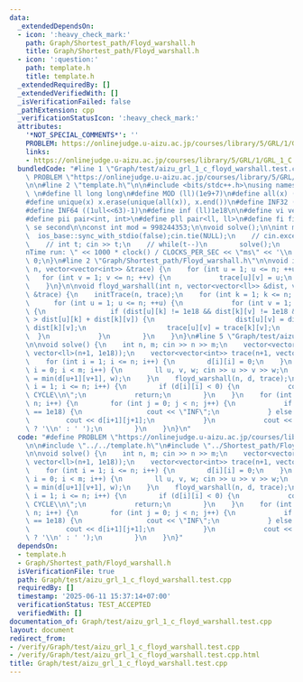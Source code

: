 ```yaml
---
data:
  _extendedDependsOn:
  - icon: ':heavy_check_mark:'
    path: Graph/Shortest_path/Floyd_warshall.h
    title: Graph/Shortest_path/Floyd_warshall.h
  - icon: ':question:'
    path: template.h
    title: template.h
  _extendedRequiredBy: []
  _extendedVerifiedWith: []
  _isVerificationFailed: false
  _pathExtension: cpp
  _verificationStatusIcon: ':heavy_check_mark:'
  attributes:
    '*NOT_SPECIAL_COMMENTS*': ''
    PROBLEM: https://onlinejudge.u-aizu.ac.jp/courses/library/5/GRL/1/GRL_1_C
    links:
    - https://onlinejudge.u-aizu.ac.jp/courses/library/5/GRL/1/GRL_1_C
  bundledCode: "#line 1 \"Graph/test/aizu_grl_1_c_floyd_warshall.test.cpp\"\n#define\
    \ PROBLEM \"https://onlinejudge.u-aizu.ac.jp/courses/library/5/GRL/1/GRL_1_C\"\
    \n\n#line 2 \"template.h\"\n\n#include <bits/stdc++.h>\nusing namespace std;\n\
    \ \n#define ll long long\n#define MOD (ll)(1e9+7)\n#define all(x) (x).begin(),(x).end()\n\
    #define unique(x) x.erase(unique(all(x)), x.end())\n#define INF32 ((1ull<<31)-1)\n\
    #define INF64 ((1ull<<63)-1)\n#define inf (ll)1e18\n\n#define vi vector<int>\n\
    #define pii pair<int, int>\n#define pll pair<ll, ll>\n#define fi first\n#define\
    \ se second\n\nconst int mod = 998244353;\n\nvoid solve();\n\nint main(){\n  \
    \  ios_base::sync_with_stdio(false);cin.tie(NULL);\n    // cin.exceptions(cin.failbit);\n\
    \    // int t; cin >> t;\n    // while(t--)\n        solve();\n    cerr << \"\\\
    nTime run: \" << 1000 * clock() / CLOCKS_PER_SEC << \"ms\" << '\\n';\n    return\
    \ 0;\n}\n#line 2 \"Graph/Shortest_path/Floyd_warshall.h\"\n\nvoid initTrace(int\
    \ n, vector<vector<int>> &trace) {\n    for (int u = 1; u <= n; ++u) {\n     \
    \   for (int v = 1; v <= n; ++v) {\n            trace[u][v] = u;\n        }\n\
    \    }\n}\n\nvoid floyd_warshall(int n, vector<vector<ll>> &dist, vector<vector<int>>\
    \ &trace) {\n    initTrace(n, trace);\n    for (int k = 1; k <= n; ++k) {\n  \
    \      for (int u = 1; u <= n; ++u) {\n            for (int v = 1; v <= n; ++v)\
    \ {\n                if (dist[u][k] != 1e18 && dist[k][v] != 1e18 && dist[u][v]\
    \ > dist[u][k] + dist[k][v]) {\n                    dist[u][v] = dist[u][k] +\
    \ dist[k][v];\n                    trace[u][v] = trace[k][v];\n              \
    \  }\n            }\n        }\n    }\n}\n#line 5 \"Graph/test/aizu_grl_1_c_floyd_warshall.test.cpp\"\
    \n\nvoid solve() {\n    int n, m; cin >> n >> m;\n    vector<vector<ll>> d(n+1,\
    \ vector<ll>(n+1, 1e18));\n    vector<vector<int>> trace(n+1, vector<int>(n+1));\n\
    \    for (int i = 1; i <= n; i++) {\n        d[i][i] = 0;\n    }\n    for (int\
    \ i = 0; i < m; i++) {\n        ll u, v, w; cin >> u >> v >> w;\n        d[u+1][v+1]\
    \ = min(d[u+1][v+1], w);\n    }\n    floyd_warshall(n, d, trace);\n    for (int\
    \ i = 1; i <= n; i++) {\n        if (d[i][i] < 0) {\n            cout << \"NEGATIVE\
    \ CYCLE\\n\";\n            return;\n        }\n    }\n    for (int i = 0; i <\
    \ n; i++) {\n        for (int j = 0; j < n; j++) {\n            if (d[i+1][j+1]\
    \ == 1e18) {\n                cout << \"INF\";\n            } else {\n       \
    \         cout << d[i+1][j+1];\n            }\n            cout << (j == n - 1\
    \ ? '\\n' : ' ');\n        }\n    }\n}\n"
  code: "#define PROBLEM \"https://onlinejudge.u-aizu.ac.jp/courses/library/5/GRL/1/GRL_1_C\"\
    \n\n#include \"../../template.h\"\n#include \"../Shortest_path/Floyd_warshall.h\"\
    \n\nvoid solve() {\n    int n, m; cin >> n >> m;\n    vector<vector<ll>> d(n+1,\
    \ vector<ll>(n+1, 1e18));\n    vector<vector<int>> trace(n+1, vector<int>(n+1));\n\
    \    for (int i = 1; i <= n; i++) {\n        d[i][i] = 0;\n    }\n    for (int\
    \ i = 0; i < m; i++) {\n        ll u, v, w; cin >> u >> v >> w;\n        d[u+1][v+1]\
    \ = min(d[u+1][v+1], w);\n    }\n    floyd_warshall(n, d, trace);\n    for (int\
    \ i = 1; i <= n; i++) {\n        if (d[i][i] < 0) {\n            cout << \"NEGATIVE\
    \ CYCLE\\n\";\n            return;\n        }\n    }\n    for (int i = 0; i <\
    \ n; i++) {\n        for (int j = 0; j < n; j++) {\n            if (d[i+1][j+1]\
    \ == 1e18) {\n                cout << \"INF\";\n            } else {\n       \
    \         cout << d[i+1][j+1];\n            }\n            cout << (j == n - 1\
    \ ? '\\n' : ' ');\n        }\n    }\n}"
  dependsOn:
  - template.h
  - Graph/Shortest_path/Floyd_warshall.h
  isVerificationFile: true
  path: Graph/test/aizu_grl_1_c_floyd_warshall.test.cpp
  requiredBy: []
  timestamp: '2025-06-11 15:37:14+07:00'
  verificationStatus: TEST_ACCEPTED
  verifiedWith: []
documentation_of: Graph/test/aizu_grl_1_c_floyd_warshall.test.cpp
layout: document
redirect_from:
- /verify/Graph/test/aizu_grl_1_c_floyd_warshall.test.cpp
- /verify/Graph/test/aizu_grl_1_c_floyd_warshall.test.cpp.html
title: Graph/test/aizu_grl_1_c_floyd_warshall.test.cpp
---
```

